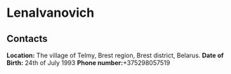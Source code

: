 # LenaIvanovich

## Contacts
**Location:** The village of Telmy, Brest region, Brest district, Belarus.
**Date of Birth:** 24th of July 1993
**Phone number:**+375298057519

